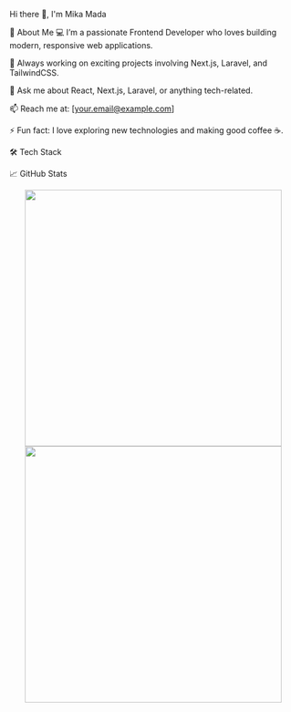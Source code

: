 Hi there 👋, I'm Mika Mada

🚀 About Me
💻 I’m a passionate Frontend Developer who loves building modern, responsive web applications.

🔭 Always working on exciting projects involving Next.js, Laravel, and TailwindCSS.

💬 Ask me about React, Next.js, Laravel, or anything tech-related.

📫 Reach me at: [your.email@example.com]

⚡ Fun fact: I love exploring new technologies and making good coffee ☕️.

🛠️ Tech Stack

📈 GitHub Stats
<p align="center"> <img src="https://github-readme-stats.vercel.app/api?username=madhaa17&show_icons=true&theme=radical" width="450"/> <img src="https://github-readme-streak-stats.herokuapp.com/?user=madhaa17&theme=radical" width="450"/> </p>
